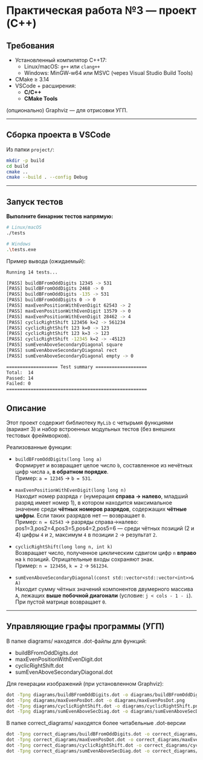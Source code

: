 # Практическая работа №3 — проект (C++)

## Требования

* Установленный компилятор C++17:
  * Linux/macOS: `g++` или `clang++`
  * Windows: MinGW-w64 или MSVC (через Visual Studio Build Tools)
* CMake ≥ 3.14
* VSCode + расширения:
  * **C/C++**
  * **CMake Tools**

(опционально) Graphviz — для отрисовки УГП.

---

## Сборка проекта в VSCode

Из папки `project/`:
```bash
mkdir -p build
cd build
cmake ..
cmake --build . --config Debug
```

---

## Запуск тестов

**Выполните бинарник тестов напрямую:**
```bash
# Linux/macOS
./tests

# Windows
.\tests.exe
```
Пример вывода (ожидаемый):
```bash
Running 14 tests...

[PASS] buildBFromOddDigits 12345 -> 531
[PASS] buildBFromOddDigits 2468 -> 0
[PASS] buildBFromOddDigits -135 -> 531
[PASS] buildBFromOddDigits 0 -> 0
[PASS] maxEvenPositionWithEvenDigit 62543 -> 2
[PASS] maxEvenPositionWithEvenDigit 13579 -> 0
[PASS] maxEvenPositionWithEvenDigit 28462 -> 4
[PASS] cyclicRightShift 123456 k=2 -> 561234
[PASS] cyclicRightShift 123 k=0 -> 123
[PASS] cyclicRightShift 123 k=3 -> 123
[PASS] cyclicRightShift -12345 k=2 -> -45123
[PASS] sumEvenAboveSecondaryDiagonal square
[PASS] sumEvenAboveSecondaryDiagonal rect
[PASS] sumEvenAboveSecondaryDiagonal empty -> 0

=================== Test summary ===================
Total:  14
Passed: 14
Failed: 0
====================================================
```

## Описание
Этот проект содержит библиотеку `MyLib` с четырьмя функциями (вариант 3) и набор встроенных модульных тестов (без внешних тестовых фреймворков).

Реализованные функции:

* `buildBFromOddDigits(long long a)`  
  Формирует и возвращает целое число `b`, составленное из нечётных цифр числа `a`, **в обратном порядке**.  
  Пример: `a = 12345` → `b = 531`.

* `maxEvenPositionWithEvenDigit(long long n)`  
  Находит номер разряда `r` (нумерация **справа → налево**, младший разряд имеет номер 1), в котором находится максимальное значение среди **чётных номеров разрядов**, содержащих **чётные цифры**. Если таких разрядов нет — возвращает `0`.  
  Пример: `n = 62543` → разряды справа->налево: pos1=3,pos2=4,pos3=5,pos4=2,pos5=6 — среди чётных позиций (2 и 4) цифры `4` и `2`, максимум `4` в позиции `2` → результат `2`.

* `cyclicRightShift(long long n, int k)`  
  Возвращает число, полученное циклическим сдвигом цифр `n` **вправо** на `k` позиций. Отрицательные входы сохраняют знак.  
  Пример: `n = 123456`, `k = 2` → `561234`.

* `sumEvenAboveSecondaryDiagonal(const std::vector<std::vector<int>>& A)`  
  Находит сумму чётных значений компонентов двумерного массива `A`, лежащих **выше побочной диагонали** (условие: `j < cols - 1 - i`). При пустой матрице возвращает `0`.

---

## Управляющие графы программы (УГП)

В папке diagrams/ находятся .dot-файлы для функций:

- buildBFromOddDigits.dot
- maxEvenPositionWithEvenDigit.dot
- cyclicRightShift.dot
- sumEvenAboveSecondaryDiagonal.dot

Для генерации изображений (при установленном Graphviz):
```bash
dot -Tpng diagrams/buildBFromOddDigits.dot -o diagrams/buildBFromOddDigits.png
dot -Tpng diagrams/maxEvenPosDot.dot -o diagrams/maxEvenPosDot.png
dot -Tpng diagrams/cyclicRightShift.dot -o diagrams/cyclicRightShift.png
dot -Tpng diagrams/sumEvenAboveSecDiag.dot -o diagrams/sumEvenAboveSecDiag.png
```

В папке correct_diagrams/ находятся более читабельные .dot-версии
```bash
dot -Tpng correct_diagrams/buildBFromOddDigits.dot -o correct_diagrams/buildBFromOddDigits.png
dot -Tpng correct_diagrams/maxEvenPosDot.dot -o correct_diagrams/maxEvenPosDot.png
dot -Tpng correct_diagrams/cyclicRightShift.dot -o correct_diagrams/cyclicRightShift.png
dot -Tpng correct_diagrams/sumEvenAboveSecDiag.dot -o correct_diagrams/sumEvenAboveSecDiag.png
```

